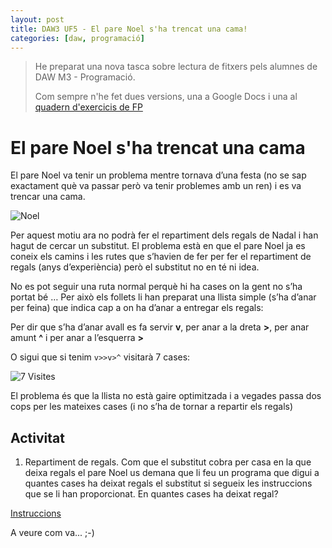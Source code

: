 ```yaml
---
layout: post
title: DAW3 UF5 - El pare Noel s'ha trencat una cama!
categories: [daw, programació]
---
```


> He preparat una nova tasca sobre lectura de fitxers pels alumnes de DAW M3 - Programació.
>
> Com sempre n'he fet dues versions, una a Google Docs i una al [quadern d'exercicis de FP](https://uf.ctrl-alt-d.net/material/mostra/208/el-pare-noel-sha-trencat-una-cama)

El pare Noel s'ha trencat una cama
=====================================
El pare Noel va tenir un problema mentre tornava d’una festa (no se sap exactament què va passar però va tenir problemes amb un ren) i es va trencar una cama.

![Noel](https://raw.githubusercontent.com/utrescu/pyEstira/master/README/noel1.png "Noel")

Per aquest motiu ara no podrà fer el repartiment dels regals de Nadal i han hagut de cercar un substitut. El problema està en que el pare Noel ja es coneix els camins i les rutes que s’havien de fer per fer el repartiment de regals (anys d’experiència) però el substitut no en té ni idea.

No es pot seguir una ruta normal perquè hi ha cases on la gent no s’ha portat bé … Per això els follets li han preparat una llista simple (s’ha d’anar per feina) que indica cap a on ha d’anar a entregar els regals:

Per dir que s’ha d’anar avall es fa servir **v**, per anar a la dreta **>**, per anar amunt **^** i per anar a l’esquerra **>**

O sigui que si tenim `v>>v>^`  visitarà 7 cases: 

![7 Visites](https://raw.githubusercontent.com/utrescu/pyEstira/master/README/noel2.png "7 visites")

El problema és que la llista no està gaire optimitzada i a vegades passa dos cops per les mateixes cases (i no s’ha de tornar a repartir els regals)

Activitat
----------------
1. Repartiment de regals. Com que el substitut cobra per casa en la que deixa regals el pare Noel us demana que li feu un programa que digui a quantes cases ha deixat regals el substitut si segueix les instruccions que se li han proporcionat. En quantes cases ha deixat regal?

[Instruccions](https://drive.google.com/file/d/0B1USLpQ7TipGSDlJS3dyVVNnaGc/view?usp=sharing)

A veure com va... ;-)
